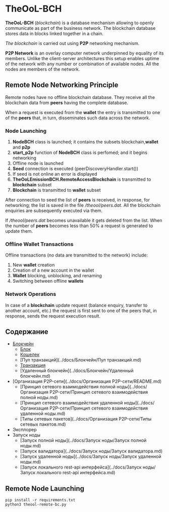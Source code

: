 # TheOoL-BCH

**TheOoL-BCH** (*blockchain*) is a database mechanism allowing to openly communicate as part of the business network. The blockchain database stores data in blocks linked together in a chain.

*The blockchain* is carried out using **P2P** networking mechanism.

**P2P Network** is an overlay computer network underpinned by equality of its members. Unlike the client-server architectures this setup enables uptime of the network with any number or combination of available nodes. All the nodes are members of the network. 



## Remote Node Networking Principle

Remote nodes have no offline blockchain database. They receive all the blockchain data from **peers** having the complete database.

When a request is executed from the **wallet** the entry is transmitted to one of the **peers** that, in turn, disseminates such data across the network. 

### Node Launching

1. **NodeBCH** class is launched; it contains the subsets blockchain,**wallet** and **p2p**
2. **start_p2p** function of **NodeBCH** class is perfomed; and it begins networking
3. Offline node is launched
4. **Seed** connection is executed (peerDiscoveryHandler.start())
5. If seed is not online an error is displayed
6. **TheOoLEmissionBCH.RemoteAccessBlockchain** is transmitted to **blockchain** subset
7. **Blockchain** is transmitted to **wallet** subset

After connection to seed the list of **peers** is received, in response, for networking; the list is saved in the file */theool/peers.dat*. All the blockchain enquiries are subsequently executed via them.

If */theool/peers.dat* becomes unavailable it gets deleted from the list. When the number of **peers** becomes less than 50% a request is generated to update them.

### Offline Wallet Transactions

Offline transactions (no data are transmitted to the network) include:
1. New **wallet** creation
2. Creation of a new account in the wallet
3. **Wallet** blocking, unblocking, and renaming
4. Switching between offline **wallets**

### Network Operations

In case of a **blockchain** update request (balance enquiry, transfer to another account, etc.) the request is first sent to one of the peers that, in response, sends the request execution result. 

## Содержание

* [Блокчейн](../docs/Блокчейн/README.md) 
    * [Блок](../docs/Блокчейн/Блок.md) 
    * [Кошелек](../docs/Блокчейн/Кошелек.md) 
    * [Пул транзакций](../docs/Блокчейн/Пул транзакций.md) 
    * [Транзакция](../docs/Блокчейн/Транзакция.md) 
    * [Удаленный блокчейн](../docs/Блокчейн/Удаленный блокчейн.md) 
* [Организация P2P-сети](../docs/Организация P2P-сети/README.md)
    * [Принцип сетевого взаимодействия полной ноды](../docs/Организация P2P-сети/Принцип сетевого взаимодействия полной ноды.md)
    * [Принцип сетевого взаимодействия удаленной ноды](../docs/Организация P2P-сети/Принцип сетевого взаимодействия удаленной ноды.md)
    * [Типы сетевых пакетов](../docs/Организация P2P-сети/Типы сетевых пакетов.md)
* Эксплорер
* Запуск ноды
    * [Запуск полной ноды](../docs/Запуск ноды/Запуск полной ноды.md)
    * [Запуск валидатора](../docs/Запуск ноды/Запуск валидатора.md)
    * [Запуск удаленной ноды](../docs/Запуск ноды/Запуск удаленной ноды.md)
    * [Запуск локального rest-api интерфейса](../docs/Запуск ноды/Запуск локального rest-api интерфейса.md)
    
## Remote Node Launching

```
pip install -r requirements.txt 
python3 theool-remote-bc.py
```